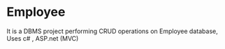 # Employee
It is a DBMS project performing CRUD operations on Employee database, Uses c# , ASP.net (MVC)
